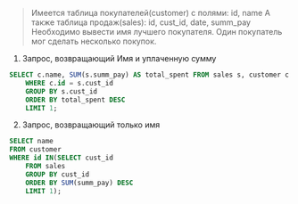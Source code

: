 > Имеется таблица покупателей(customer) с полями: id, name
> А также таблица продаж(sales): id, cust_id, date, summ_pay
> Необходимо вывести имя лучшего покупателя. Один покупатель мог сделать несколько покупок.

1. Запрос, возвращающий Имя и уплаченную сумму
```SQL
SELECT c.name, SUM(s.summ_pay) AS total_spent FROM sales s, customer c
	WHERE c.id = s.cust_id
	GROUP BY s.cust_id
	ORDER BY total_spent DESC
	LIMIT 1;
```
2. Запрос, возвращающий только имя
```sql
SELECT name
FROM customer 
WHERE id IN(SELECT cust_id
	FROM sales
	GROUP BY cust_id
	ORDER BY SUM(summ_pay) DESC
	LIMIT 1);
```